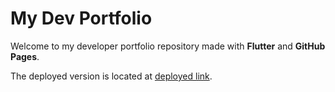 # My Dev Portfolio

Welcome to my developer portfolio repository made with **Flutter** and **GitHub Pages**.

The deployed version is located at [deployed link](https://cristianpereyradev.github.io/).
